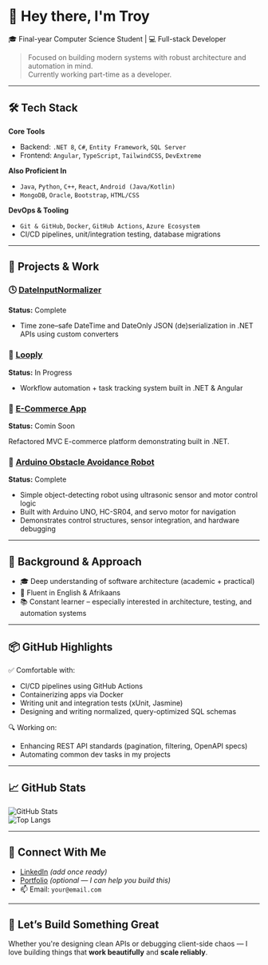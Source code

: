 # 👋 Hey there, I'm Troy

🎓 Final-year Computer Science Student | 💻 Full-stack Developer 

> Focused on building modern systems with robust architecture and automation in mind.  
> Currently working part-time as a developer.

---

## 🛠️ Tech Stack

**Core Tools**
- Backend: `.NET 8`, `C#`, `Entity Framework`, `SQL Server`
- Frontend: `Angular`, `TypeScript`, `TailwindCSS`, `DevExtreme`

**Also Proficient In**
- `Java`, `Python`, `C++`, `React`, `Android (Java/Kotlin)`
- `MongoDB`, `Oracle`, `Bootstrap`, `HTML/CSS`

**DevOps & Tooling**
- `Git & GitHub`, `Docker`, `GitHub Actions`, `Azure Ecosystem`
- CI/CD pipelines, unit/integration testing, database migrations

---

## 🚀 Projects & Work

### 🕓 [DateInputNormalizer](https://github.com/ST10248581/timezone-date-normalization-api)
**Status:** Complete

- Time zone–safe DateTime and DateOnly JSON (de)serialization in .NET APIs using custom converters
  

  
### 🔄 [Looply]([https://github.com/yourname/looply](https://github.com/ST10248581/looply-ui))
**Status:** In Progress

- Workflow automation + task tracking system built in .NET & Angular

### 🛒 [E-Commerce App](https://github.com/ST10248581/ABCRetail)
**Status:** Comin Soon

Refactored MVC E-commerce platform demonstrating built in .NET.


### 🤖 [Arduino Obstacle Avoidance Robot](https://github.com/ST10248581/ObjectAvoidanceRobot)
**Status:** Complete

- Simple object-detecting robot using ultrasonic sensor and motor control logic  
- Built with Arduino UNO, HC-SR04, and servo motor for navigation  
- Demonstrates control structures, sensor integration, and hardware debugging
---

## 🧠 Background & Approach

- 🎓 Deep understanding of software architecture (academic + practical) 
- 💬 Fluent in English & Afrikaans  
- 📚 Constant learner – especially interested in architecture, testing, and automation systems

---

## 📦 GitHub Highlights

✅ Comfortable with:
- CI/CD pipelines using GitHub Actions
- Containerizing apps via Docker
- Writing unit and integration tests (xUnit, Jasmine)
- Designing and writing normalized, query-optimized SQL schemas

🔍 Working on:
- Enhancing REST API standards (pagination, filtering, OpenAPI specs)
- Automating common dev tasks in my projects

---
## 📈 GitHub Stats

![GitHub Stats](https://github-readme-stats.vercel.app/api?username=yourusername&show_icons=true&theme=radical)  
![Top Langs](https://github-readme-stats.vercel.app/api/top-langs/?username=yourusername&layout=compact&theme=radical)

---

## 🔗 Connect With Me

- [LinkedIn](https://linkedin.com/in/yourname) *(add once ready)*  
- [Portfolio](https://yourdomain.dev) *(optional — I can help you build this)*  
- 📫 Email: `your@email.com`

---

## 🧩 Let’s Build Something Great

Whether you're designing clean APIs or debugging client-side chaos — I love building things that **work beautifully** and **scale reliably**.
